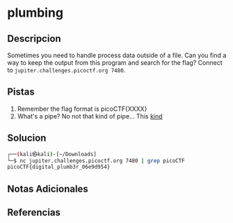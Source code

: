 # plumbing

## Descripcion
Sometimes you need to handle process data outside of a file. Can you find a way to keep the output from this program and search for the flag? Connect to `jupiter.challenges.picoctf.org 7480`.

## Pistas
1. Remember the flag format is picoCTF{XXXX}
2. What's a pipe? No not that kind of pipe... This [kind](http://www.linfo.org/pipes.html)

## Solucion 
```bash
┌──(kali㉿kali)-[~/Downloads]
└─$ nc jupiter.challenges.picoctf.org 7480 | grep picoCTF
picoCTF{digital_plumb3r_06e9d954}

```


## Notas Adicionales

## Referencias